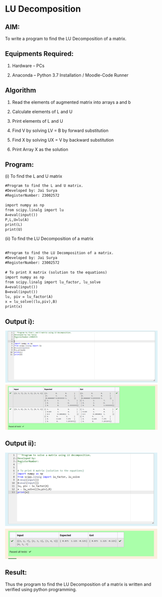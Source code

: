 # LU Decomposition 

## AIM:
To write a program to find the LU Decomposition of a matrix.

## Equipments Required:
1. Hardware – PCs

2. Anaconda – Python 3.7 Installation / Moodle-Code Runner

## Algorithm
1. Read the elements of augmented matrix into arrays a and b

2. Calculate elements of L and U

3. Print elements of L and U

4. Find V by solving LV = B by forward substitution

5. Find X by solving UX = V by backward substitution

6. Print Array X as the solution

## Program:
(i) To find the L and U matrix
```
#Program to find the L and U matrix.
#Developed by: Jai Surya
#RegisterNumber: 23002572

import numpy as np
from scipy.linalg import lu
A=eval(input())
P,L,U=lu(A)
print(L)
print(U)

```
(ii) To find the LU Decomposition of a matrix
```

#Program to find the LU Decomposition of a matrix.
#Developed by: Jai Surya
#RegisterNumber: 23002572 

# To print X matrix (solution to the equations)
import numpy as np
from scipy.linalg import lu_factor, lu_solve
A=eval(input())
B=eval(input())
lu, piv = lu_factor(A)
x = lu_solve((lu,piv),B)
print(x)
```

## Output i):
![lu decomposition](/OUT1.png)

## Output ii):
![abc](/OUT%202.png)


## Result:
Thus the program to find the LU Decomposition of a matrix is written and verified using python programming.

